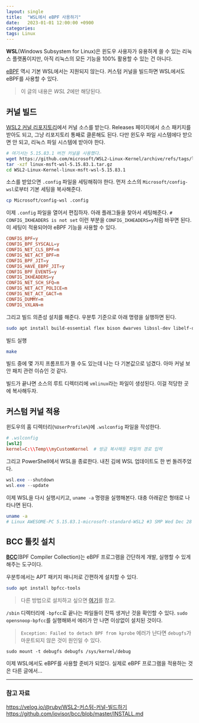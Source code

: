 ```yaml
---
layout: single
title:  "WSL에서 eBPF 사용하기"
date:   2023-01-01 12:00:00 +0900
categories: 
tags: Linux
---
```


**WSL**(Windows Subsystem for Linux)은 윈도우 사용자가 유용하게 쓸 수 있는 리눅스 플랫폼이지만,
아직 리눅스의 모든 기능을 100% 활용할 수 있는 건 아니다. 

[eBPF](https://ebpf.io/) 역시 기본 WSL에서는 지원되지 않는다. 커스텀 커널을 빌드하면 WSL에서도 eBPF를 사용할 수 있다. 

> 이 글의 내용은 *WSL 2*에만 해당된다.


## 커널 빌드

[WSL2 커널 리포지토리](https://github.com/microsoft/WSL2-Linux-Kernel)에서 커널 소스를 받는다. Releases 페이지에서 소스 패키지를 받아도 되고, 그냥 리포지토리 통째로 클론해도 된다. 다만 윈도우 파일 시스템에다 받으면 안 되고, 리눅스 파일 시스템에 받아야 한다.

```sh
# 여기서는 5.15.83.1 버전 커널을 사용했다.
wget https://github.com/microsoft/WSL2-Linux-Kernel/archive/refs/tags/linux-msft-wsl-5.15.83.1.tar.gz
tar -xzf linux-msft-wsl-5.15.83.1.tar.gz
cd WSL2-Linux-Kernel-linux-msft-wsl-5.15.83.1
```

소스를 받았으면 `.config` 파일을 세팅해줘야 한다. 먼저 소스의 `Microsoft/config-wsl`로부터 기본 세팅을 복사해준다.

```sh
cp Microsoft/config-wsl .config
```

이제 `.config` 파일을 열어서 편집하자. 아래 플래그들을 찾아서 세팅해준다. `# CONFIG_IKHEADERS is not set` 이런 부분을 `CONFIG_IKHEADERS=y`처럼 바꾸면 된다. 이 세팅이 적용되어야 eBPF 기능을 사용할 수 있다.

```conf
CONFIG_BPF=y
CONFIG_BPF_SYSCALL=y
CONFIG_NET_CLS_BPF=m
CONFIG_NET_ACT_BPF=m
CONFIG_BPF_JIT=y
CONFIG_HAVE_EBPF_JIT=y
CONFIG_BPF_EVENTS=y
CONFIG_IKHEADERS=y
CONFIG_NET_SCH_SFQ=m
CONFIG_NET_ACT_POLICE=m
CONFIG_NET_ACT_GACT=m
CONFIG_DUMMY=m
CONFIG_VXLAN=m
```

그리고 빌드 의존성 설치를 해준다. 우분투 기준으로 아래 명령을 실행하면 된다.
```sh
sudo apt install build-essential flex bison dwarves libssl-dev libelf-dev
```

빌드 실행
```sh
make
```

빌드 중에 몇 가지 프롬프트가 뜰 수도 있는데 나는 다 기본값으로 넘겼다. 아마 커널 보안 패치 관련 이슈인 것 같다.

빌드가 끝나면 소스의 루트 디렉터리에 `vmlinux`라는 파일이 생성된다. 이걸 적당한 곳에 복사해두자.


## 커스텀 커널 적용

윈도우의 홈 디렉터리(`%UserProfile%`)에 `.wslconfig` 파일을 작성한다.

```conf
# .wslconfig
[wsl2]
kernel=C:\\Temp\\myCustomKernel  # 방금 복사해둔 파일의 경로 입력
```

그리고 PowerShell에서 WSL을 종료한다. 내친 김에 WSL 업데이트도 한 번 돌려주었다.
```powershell
wsl.exe --shutdown
wsl.exe --update
```

이제 WSL을 다시 실행시키고, `uname -a` 명령을 실행해본다. 대충 아래같은 형태로 나타나면 된다.
```sh
uname -a
# Linux AWESOME-PC 5.15.83.1-microsoft-standard-WSL2 #3 SMP Wed Dec 28 12:34:56 KST 2022 x86_64 x86_64 x86_64 GNU/Linux
```


## BCC 툴킷 설치

**[BCC](https://github.com/iovisor/bcc)**(BPF Compiler Collection)는 eBPF 프로그램을 간단하게 개발, 실행할 수 있게 해주는 도구이다.

우분투에서는 APT 패키지 매니저로 간편하게 설치할 수 있다.
```sh
sudo apt install bpfcc-tools
```

> 다른 방법으로 설치하고 싶으면 [여기](https://github.com/iovisor/bcc/blob/master/INSTALL.md)를 참고.

`/sbin` 디렉터리에 `-bpfcc`로 끝나는 파일들이 잔뜩 생겨난 것을 확인할 수 있다. `sudo opensnoop-bpfcc`를 실행해봐서 에러가 안 나면 이상없이 설치된 것이다.

> `Exception: Failed to detach BPF from kprobe` 에러가 난다면 `debugfs`가 마운트되지 않은 것이 원인일 수 있다.
```
sudo mount -t debugfs debugfs /sys/kernel/debug
```

이제 WSL에서도 eBPF를 사용할 준비가 되었다. 실제로 eBPF 프로그램을 적용하는 것은 다른 글에서...

  
---
### 참고 자료
<https://velog.io/@ruby/WSL2-커스텀-커널-빌드하기>
<https://github.com/iovisor/bcc/blob/master/INSTALL.md>
